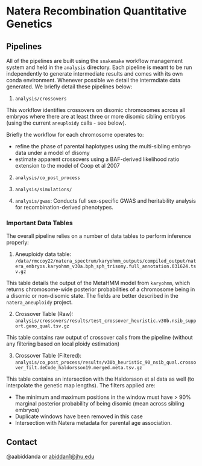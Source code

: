 # Natera Recombination Quantitative Genetics

## Pipelines

All of the pipelines are built using the `snakemake` workflow management system and held in the `analysis` directory. Each pipeline is meant to be run independently to generate intermediate results and comes with its own conda environment. Whenever possible we detail the intermdiate data generated. We briefly detail these pipelines below:

1. `analysis/crossovers`

This workflow identifies crossovers on disomic chromosomes across all embryos where there are at least three or more disomic sibling embryos (using the current `aneuploidy` calls - see below). 

Briefly the workflow for each chromosome operates to:

* refine the phase of parental haplotypes using the multi-sibling embryo data under a model of disomy
* estimate apparent crossovers using a BAF-derived likelihood ratio extension to the model of Coop et al 2007 

2. `analysis/co_post_process`

3. `analysis/simulations/`

4. `analysis/gwas`: Conducts full sex-specific GWAS and heritability analysis for recombination-derived phenotypes. 

### Important Data Tables

The overall pipeline relies on a number of data tables to perform inference properly:

1. Aneuploidy data table: `/data/rmccoy22/natera_spectrum/karyohmm_outputs/compiled_output/natera_embryos.karyohmm_v30a.bph_sph_trisomy.full_annotation.031624.tsv.gz`

This table details the output of the MetaHMM model from `karyohmm`, which returns chromosome-wide posterior probabilities of a chromosome being in a disomic or non-disomic state. The fields are better described in the `natera_aneuploidy` project.

2. Crossover Table (Raw): `analysis/crossovers/results/test_crossover_heuristic.v30b.nsib_support.geno_qual.tsv.gz`

This table contains raw output of crossover calls from the pipeline (without any filtering based on local ploidy estimation) 

3. Crossover Table (Filtered): `analysis/co_post_process/results/v30b_heuristic_90_nsib_qual.crossover_filt.deCode_haldorsson19.merged.meta.tsv.gz` 

This table contains an intersection with the Haldorsson et al data as well (to interpolate the genetic map lengths). The filters applied are:

* The minimum and maximum positions in the window must have > 90% marginal posterior probability of being disomic (mean across sibling embryos)
* Duplicate windows have been removed in this case
* Intersection with Natera metadata for parental age association.

## Contact

@aabiddanda or abiddan1@jhu.edu
